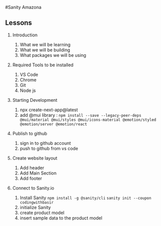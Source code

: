 #Sanity Amazona

## Lessons

1. Introduction
   1. What we will be learning
   1. What we will be building
   1. What packages we will be using
2. Required Tools to be installed

   1. VS Code
   1. Chrome
   1. Git
   1. Node js

3. Starting Development

   1. npx create-next-app@latest
   2. add @mui library : `npm install --save --legacy-peer-deps @mui/material @mui/styles @mui/icons-material @emotion/styled @emotion/server @emotion/react`

4. Publish to github

   1. sign in to github account
   2. push to github from vs code

5. Create website layout

   1. Add header
   2. Add Main Section
   3. Add footer

6. Connect to Sanity.io
   1. Install Sanity
      `npm install -g @sanity/cli`
      `sanity init --coupon codingwithbasir`
   2. initialize Sanity
   3. create product model
   4. insert sample data to the product model
